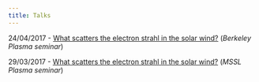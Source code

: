 ```yaml
---
title: Talks
---
```


24/04/2017 - [What scatters the electron strahl in the solar wind?](talks/170424Berkeley.pdf) (*Berkeley Plasma seminar*)

29/03/2017 - [What scatters the electron strahl in the solar wind?](talks/170329MSSL.pdf) (*MSSL Plasma seminar*)
